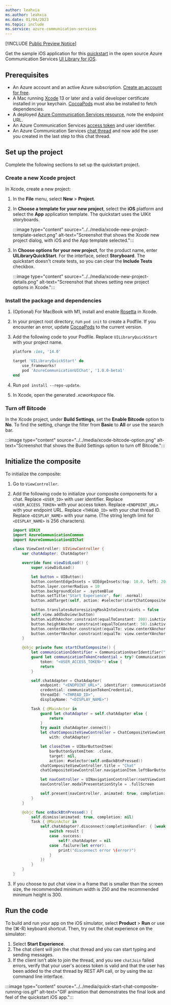 ```yaml
---
author: leahxia
ms.author: leahxia
ms.date: 01/04/2023
ms.topic: include
ms.service: azure-communication-services
---
```


[!INCLUDE [Public Preview Notice](../../../../includes/public-preview-include.md)]

Get the sample iOS application for this [quickstart](https://github.com/Azure-Samples/communication-services-ios-quickstarts/tree/main/ui-chat) in the open source Azure Communication Services [UI Library for iOS](https://github.com/Azure/communication-ui-library-ios).

## Prerequisites

- An Azure account and an active Azure subscription. [Create an account for free](https://azure.microsoft.com/free/?WT.mc_id=A261C142F).
- A Mac running [Xcode](https://go.microsoft.com/fwLink/p/?LinkID=266532) 13 or later and a valid developer certificate installed in your keychain. [CocoaPods](https://cocoapods.org/) must also be installed to fetch dependencies.
- A deployed [Azure Communication Services resource](../../../create-communication-resource.md), note the endpoint URL.
- An Azure Communication Services [access token](../../../identity/quick-create-identity.md) and user identifier.
- An Azure Communication Services [chat thread](../../../chat/get-started.md) and now add the user you created in the last step to this chat thread.

## Set up the project

Complete the following sections to set up the quickstart project.

### Create a new Xcode project

In Xcode, create a new project:

1. In the **File** menu, select **New** > **Project**.

1. In **Choose a template for your new project**, select the **iOS** platform and select the **App** application template. The quickstart uses the UIKit storyboards.

   :::image type="content" source="../../media/xcode-new-project-template-select.png" alt-text="Screenshot that shows the Xcode new project dialog, with iOS and the App template selected.":::

1. In **Choose options for your new project**, for the product name, enter **UILibraryQuickStart**. For the interface, select **Storyboard**. The quickstart doesn't create tests, so you can clear the **Include Tests** checkbox.

   :::image type="content" source="../../media/xcode-new-project-details.png" alt-text="Screenshot that shows setting new project options in Xcode.":::

### Install the package and dependencies

1. (Optional) For MacBook with M1, install and enable [Rosetta](https://support.apple.com/en-us/HT211861) in Xcode.

1. In your project root directory, run `pod init` to create a Podfile. If you encounter an error, update [CocoaPods](https://guides.cocoapods.org/using/getting-started.html) to the current version.

1. Add the following code to your Podfile. Replace `UILibraryQuickStart` with your project name.

    ```ruby
    platform :ios, '14.0'
    
    target 'UILibraryQuickStart' do
        use_frameworks!
        pod 'AzureCommunicationUIChat', '1.0.0-beta1'
    end
    ```

1. Run `pod install --repo-update`.

1. In Xcode, open the generated *.xcworkspace* file.

### Turn off Bitcode

In the Xcode project, under **Build Settings**, set the **Enable Bitcode** option to **No**. To find the setting, change the filter from **Basic** to **All** or use the search bar.

:::image type="content" source="../../media/xcode-bitcode-option.png" alt-text="Screenshot that shows the Build Settings option to turn off Bitcode.":::

## Initialize the composite

To initialize the composite:

1. Go to `ViewController`.

2. Add the following code to initialize your composite components for a chat. Replace `<USER_ID>` with user identifier. Replace `<USER_ACCESS_TOKEN>` with your access token. Replace `<ENDPOINT_URL>` with your endpoint URL. Replace `<THREAD_ID>` with your chat thread ID. Replace `<DISPLAY_NAME>` with your name. (The string length limit for `<DISPLAY_NAME>` is 256 characters). 

    ```swift
    import UIKit
    import AzureCommunicationCommon
    import AzureCommunicationUIChat
    
    class ViewController: UIViewController {
        var chatAdapter: ChatAdapter?
    
        override func viewDidLoad() {
            super.viewDidLoad()
    
            let button = UIButton()
            button.contentEdgeInsets = UIEdgeInsets(top: 10.0, left: 20.0, bottom: 10.0, right: 20.0)
            button.layer.cornerRadius = 10
            button.backgroundColor = .systemBlue
            button.setTitle("Start Experience", for: .normal)
            button.addTarget(self, action: #selector(startChatComposite), for: .touchUpInside)
    
            button.translatesAutoresizingMaskIntoConstraints = false
            self.view.addSubview(button)
            button.widthAnchor.constraint(equalToConstant: 200).isActive = true
            button.heightAnchor.constraint(equalToConstant: 50).isActive = true
            button.centerXAnchor.constraint(equalTo: view.centerXAnchor).isActive = true
            button.centerYAnchor.constraint(equalTo: view.centerYAnchor).isActive = true
        }
    
        @objc private func startChatComposite() {
            let communicationIdentifier = CommunicationUserIdentifier("<USER_ID>")
            guard let communicationTokenCredential = try? CommunicationTokenCredential(
                token: "<USER_ACCESS_TOKEN>") else {
                return
            }
    
            self.chatAdapter = ChatAdapter(
                endpoint: "<ENDPOINT_URL>", identifier: communicationIdentifier,
                credential: communicationTokenCredential,
                threadId: "<THREAD_ID>",
                displayName: "<DISPLAY_NAME>")
    
            Task { @MainActor in
                guard let chatAdapter = self.chatAdapter else {
                    return
                }
                try await chatAdapter.connect()
                let chatCompositeViewController = ChatCompositeViewController(
                    with: chatAdapter)
    
                let closeItem = UIBarButtonItem(
                    barButtonSystemItem: .close,
                    target: nil,
                    action: #selector(self.onBackBtnPressed))
                chatCompositeViewController.title = "Chat"
                chatCompositeViewController.navigationItem.leftBarButtonItem = closeItem
    
                let navController = UINavigationController(rootViewController: chatCompositeViewController)
                navController.modalPresentationStyle = .fullScreen
    
                self.present(navController, animated: true, completion: nil)
            }
        }
    
        @objc func onBackBtnPressed() {
            self.dismiss(animated: true, completion: nil)
            Task { @MainActor in
                self.chatAdapter?.disconnect(completionHandler: { [weak self] result in
                    switch result {
                    case .success:
                        self?.chatAdapter = nil
                    case .failure(let error):
                        print("disconnect error \(error)")
                    }
                })
            }
        }
    }

    ```

3. If you choose to put chat view in a frame that is smaller than the screen size, the recommended minimum width is 250 and the recommended minimum height is 300.

## Run the code

To build and run your app on the iOS simulator, select **Product** > **Run** or use the (&#8984;-R) keyboard shortcut. Then, try out the chat experience on the simulator:

1. Select **Start Experience**.
2. The chat client will join the chat thread and you can start typing and sending messages.
3. If the client isn't able to join the thread, and you see `chatJoin` failed errors, verify that your user's access token is valid and that the user has been added to the chat thread by REST API call, or by using the az command line interface.

:::image type="content" source="../../media/quick-start-chat-composite-running-ios.gif" alt-text="GIF animation that demonstrates the final look and feel of the quickstart iOS app.":::
